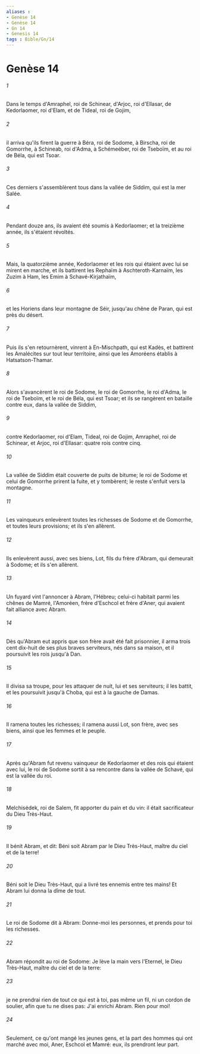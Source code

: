 ```yaml
---
aliases : 
- Genèse 14
- Genèse 14
- Gn 14
- Genesis 14
tags : Bible/Gn/14
---
```


# Genèse 14

###### 1
Dans le temps d'Amraphel, roi de Schinear, d'Arjoc, roi d'Ellasar, de Kedorlaomer, roi d'Elam, et de Tideal, roi de Gojim,
###### 2
il arriva qu'ils firent la guerre à Béra, roi de Sodome, à Birscha, roi de Gomorrhe, à Schineab, roi d'Adma, à Schémeéber, roi de Tseboïm, et au roi de Béla, qui est Tsoar.
###### 3
Ces derniers s'assemblèrent tous dans la vallée de Siddim, qui est la mer Salée.
###### 4
Pendant douze ans, ils avaient été soumis à Kedorlaomer; et la treizième année, ils s'étaient révoltés.
###### 5
Mais, la quatorzième année, Kedorlaomer et les rois qui étaient avec lui se mirent en marche, et ils battirent les Rephaïm à Aschteroth-Karnaïm, les Zuzim à Ham, les Emim à Schavé-Kirjathaïm,
###### 6
et les Horiens dans leur montagne de Séir, jusqu'au chêne de Paran, qui est près du désert.
###### 7
Puis ils s'en retournèrent, vinrent à En-Mischpath, qui est Kadès, et battirent les Amalécites sur tout leur territoire, ainsi que les Amoréens établis à Hatsatson-Thamar.
###### 8
Alors s'avancèrent le roi de Sodome, le roi de Gomorrhe, le roi d'Adma, le roi de Tseboïm, et le roi de Béla, qui est Tsoar; et ils se rangèrent en bataille contre eux, dans la vallée de Siddim,
###### 9
contre Kedorlaomer, roi d'Elam, Tideal, roi de Gojim, Amraphel, roi de Schinear, et Arjoc, roi d'Ellasar: quatre rois contre cinq.
###### 10
La vallée de Siddim était couverte de puits de bitume; le roi de Sodome et celui de Gomorrhe prirent la fuite, et y tombèrent; le reste s'enfuit vers la montagne.
###### 11
Les vainqueurs enlevèrent toutes les richesses de Sodome et de Gomorrhe, et toutes leurs provisions; et ils s'en allèrent.
###### 12
Ils enlevèrent aussi, avec ses biens, Lot, fils du frère d'Abram, qui demeurait à Sodome; et ils s'en allèrent.
###### 13
Un fuyard vint l'annoncer à Abram, l'Hébreu; celui-ci habitait parmi les chênes de Mamré, l'Amoréen, frère d'Eschcol et frère d'Aner, qui avaient fait alliance avec Abram.
###### 14
Dès qu'Abram eut appris que son frère avait été fait prisonnier, il arma trois cent dix-huit de ses plus braves serviteurs, nés dans sa maison, et il poursuivit les rois jusqu'à Dan.
###### 15
Il divisa sa troupe, pour les attaquer de nuit, lui et ses serviteurs; il les battit, et les poursuivit jusqu'à Choba, qui est à la gauche de Damas.
###### 16
Il ramena toutes les richesses; il ramena aussi Lot, son frère, avec ses biens, ainsi que les femmes et le peuple.
###### 17
Après qu'Abram fut revenu vainqueur de Kedorlaomer et des rois qui étaient avec lui, le roi de Sodome sortit à sa rencontre dans la vallée de Schavé, qui est la vallée du roi.
###### 18
Melchisédek, roi de Salem, fit apporter du pain et du vin: il était sacrificateur du Dieu Très-Haut.
###### 19
Il bénit Abram, et dit: Béni soit Abram par le Dieu Très-Haut, maître du ciel et de la terre!
###### 20
Béni soit le Dieu Très-Haut, qui a livré tes ennemis entre tes mains! Et Abram lui donna la dîme de tout.
###### 21
Le roi de Sodome dit à Abram: Donne-moi les personnes, et prends pour toi les richesses.
###### 22
Abram répondit au roi de Sodome: Je lève la main vers l'Eternel, le Dieu Très-Haut, maître du ciel et de la terre:
###### 23
je ne prendrai rien de tout ce qui est à toi, pas même un fil, ni un cordon de soulier, afin que tu ne dises pas: J'ai enrichi Abram. Rien pour moi!
###### 24
Seulement, ce qu'ont mangé les jeunes gens, et la part des hommes qui ont marché avec moi, Aner, Eschcol et Mamré: eux, ils prendront leur part.
